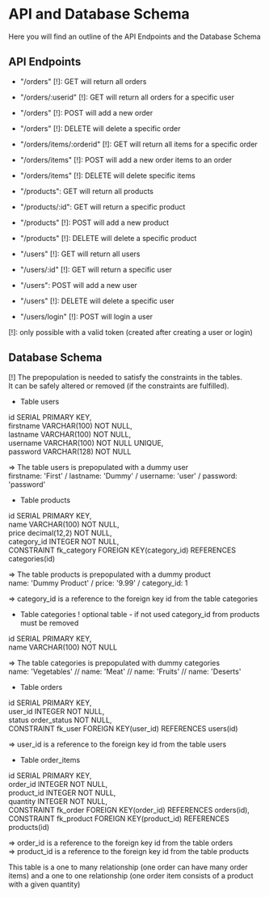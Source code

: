 # API and Database Schema
Here you will find an outline of the API Endpoints and the Database Schema

## API Endpoints

- "/orders" [!]: GET will return all orders
- "/orders/:userid" [!]: GET will return all orders for a specific user
- "/orders" [!]: POST will add a new order
- "/orders" [!]: DELETE will delete a specific order
- "/orders/items/:orderid" [!]: GET will return all items for a specific order
- "/orders/items" [!]: POST will add a new order items to an order
- "/orders/items" [!]: DELETE will delete specific items

- "/products": GET will return all products
- "/products/:id": GET will return a specific product
- "/products" [!]: POST will add a new product
- "/products" [!]: DELETE will delete a specific product

- "/users" [!]: GET will return all users
- "/users/:id"  [!]: GET will return a specific user
- "/users": POST will add a new user
- "/users" [!]: DELETE will delete a specific user
- "/users/login" [!]: POST will login a user

[!]: only possible with a valid token (created after creating a user or login)

## Database Schema

[!] The prepopulation is needed to satisfy the constraints in the tables.  
It can be safely altered or removed (if the constraints are fulfilled).

- Table users

id SERIAL PRIMARY KEY,  
firstname VARCHAR(100) NOT NULL,  
lastname VARCHAR(100) NOT NULL,  
username VARCHAR(100) NOT NULL UNIQUE,  
password VARCHAR(128) NOT NULL  

=> The table users is prepopulated with a dummy user  
firstname: 'First' / lastname: 'Dummy' / username: 'user' / password: 'password'

- Table products

id SERIAL PRIMARY KEY,  
name VARCHAR(100) NOT NULL,  
price decimal(12,2) NOT NULL,  
category_id INTEGER NOT NULL,  
CONSTRAINT fk_category FOREIGN KEY(category_id) REFERENCES categories(id)  

=> The table products is prepopulated with a dummy product  
name: 'Dummy Product' / price: '9.99' / category_id: 1

=> category_id is a reference to the foreign key id from the table categories

- Table categories
! optional table - if not used category_id from products must be removed

id SERIAL PRIMARY KEY,  
name VARCHAR(100) NOT NULL  

=> The table categories is prepopulated with dummy categories  
name: 'Vegetables' // name: 'Meat' // name: 'Fruits' // name: 'Deserts'

- Table orders

id SERIAL PRIMARY KEY,  
user_id INTEGER NOT NULL,  
status order_status NOT NULL,  
CONSTRAINT fk_user FOREIGN KEY(user_id) REFERENCES users(id)  

=> user_id is a reference to the foreign key id from the table users

- Table order_items

id SERIAL PRIMARY KEY,  
order_id INTEGER NOT NULL,  
product_id INTEGER NOT NULL,  
quantity INTEGER NOT NULL,  
CONSTRAINT fk_order FOREIGN KEY(order_id) REFERENCES orders(id),  
CONSTRAINT fk_product FOREIGN KEY(product_id) REFERENCES products(id)  

=> order_id is a reference to the foreign key id from the table orders  
=> product_id is a reference to the foreign key id from the table products

This table is a one to many relationship (one order can have many order items) and
a one to one relationship (one order item consists of a product with a given quantity)
